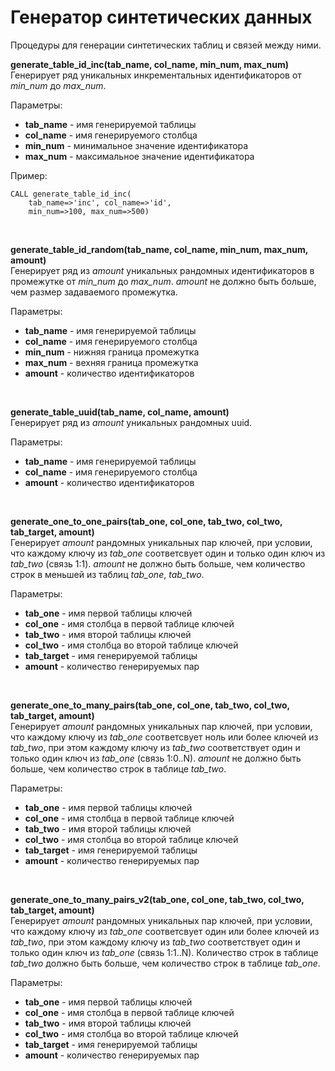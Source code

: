 # Генератор синтетических данных

Процедуры для генерации синтетических таблиц и связей между ними.

**generate_table_id_inc(tab_name, col_name, min_num, max_num)** \
Генерирует ряд уникальных инкрементальных идентификаторов от *min_num* до *max_num*.

Параметры:
* **tab_name** - имя генерируемой таблицы
* **col_name** - имя генерируемого столбца
* **min_num** - минимальное значение идентификатора
* **max_num** - максимальное значение идентификатора

Пример:
```
CALL generate_table_id_inc(
    tab_name=>'inc', col_name=>'id',
    min_num=>100, max_num=>500) 
```

&nbsp;

**generate_table_id_random(tab_name, col_name, min_num, max_num, amount)** \
Генерирует ряд из *amount* уникальных рандомных идентификаторов в промежутке от *min_num* до *max_num*. *amount* не должно быть больше, чем размер задаваемого промежутка.

Параметры:
* **tab_name** - имя генерируемой таблицы
* **col_name** - имя генерируемого столбца
* **min_num** - нижняя граница промежутка
* **max_num** - вехняя граница промежутка
* **amount** - количество идентификаторов

&nbsp;

**generate_table_uuid(tab_name, col_name, amount)** \
Генерирует ряд из *amount* уникальных рандомных uuid.

Параметры:
* **tab_name** - имя генерируемой таблицы
* **col_name** - имя генерируемого столбца
* **amount** - количество идентификаторов


&nbsp;

**generate_one_to_one_pairs(tab_one, col_one, tab_two, col_two, tab_target, amount)** \
Генерирует *amount* рандомных уникальных пар ключей, при условии, что каждому ключу из *tab_one* соответсвует один и только один ключ из *tab_two* (связь 1:1). *amount* не должно быть больше, чем количество строк в меньшей из таблиц *tab_one*, *tab_two*.

Параметры:
* **tab_one** - имя первой таблицы ключей
* **col_one** - имя столбца в первой таблице ключей
* **tab_two** - имя второй таблицы ключей
* **col_two** - имя столбца во второй таблице ключей
* **tab_target** - имя генерируемой таблицы
* **amount** - количество генерируемых пар

&nbsp;

**generate_one_to_many_pairs(tab_one, col_one, tab_two, col_two, tab_target, amount)** \
Генерирует *amount* рандомных уникальных пар ключей, при условии, что каждому ключу из *tab_one* соответсвует ноль или более ключей из *tab_two*, при этом каждому ключу из *tab_two* соответствует один и только один ключ из *tab_one* (связь 1:0..N). *amount* не должно быть больше, чем количество строк в таблице *tab_two*.

Параметры:
* **tab_one** - имя первой таблицы ключей
* **col_one** - имя столбца в первой таблице ключей
* **tab_two** - имя второй таблицы ключей
* **col_two** - имя столбца во второй таблице ключей
* **tab_target** - имя генерируемой таблицы
* **amount** - количество генерируемых пар

&nbsp;

**generate_one_to_many_pairs_v2(tab_one, col_one, tab_two, col_two, tab_target, amount)** \
Генерирует *amount* рандомных уникальных пар ключей, при условии, что каждому ключу из *tab_one* соответсвует один или более ключей из *tab_two*, при этом каждому ключу из *tab_two* соответствует один и только один ключ из *tab_one* (связь 1:1..N). Количество строк в таблице *tab_two* должно быть больше, чем количество строк в таблице *tab_one*.

Параметры:
* **tab_one** - имя первой таблицы ключей
* **col_one** - имя столбца в первой таблице ключей
* **tab_two** - имя второй таблицы ключей
* **col_two** - имя столбца во второй таблице ключей
* **tab_target** - имя генерируемой таблицы
* **amount** - количество генерируемых пар

